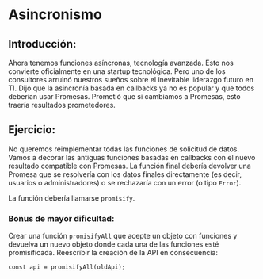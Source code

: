 # Asincronismo

## Introducción: 

Ahora tenemos funciones asíncronas, tecnología avanzada. Esto nos convierte oficialmente en una startup tecnológica. Pero uno de los consultores arruinó nuestros sueños sobre el inevitable liderazgo futuro en TI. Dijo que la asincronía basada en callbacks ya no es popular y que todos deberían usar Promesas. Prometió que si cambiamos a Promesas, esto traería resultados prometedores.

## Ejercicio:

No queremos reimplementar todas las funciones de solicitud de datos. Vamos a decorar las antiguas funciones basadas en callbacks con el nuevo resultado compatible con Promesas. La función final debería devolver una Promesa que se resolvería con los datos finales directamente (es decir, usuarios o administradores) o se rechazaría con un error (o tipo `Error`).

La función debería llamarse `promisify`.

### Bonus de mayor dificultad:

Crear una función `promisifyAll` que acepte un objeto con funciones y devuelva un nuevo objeto donde cada una de las funciones esté promisificada. Reescribir la creación de la API en consecuencia:

`const api = promisifyAll(oldApi);`

